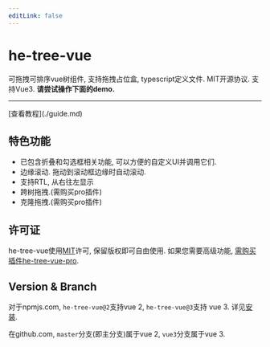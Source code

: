 ```yaml
---
editLink: false
---
```

# he-tree-vue
可拖拽可排序vue树组件, 支持拖拽占位盒, typescript定义文件. MIT开源协议. 支持Vue3. **请尝试操作下面的demo.**
<ClientOnly><Demo6Custom style="max-width:500px;margin-top:10px;" /></ClientOnly>
<hr/>
[查看教程](./guide.md)

## 特色功能
- 已包含折叠和勾选框相关功能, 可以方便的自定义UI并调用它们.
- 边缘滚动. 拖动到滚动框边缘时自动滚动.
- 支持RTL, 从右往左显示
- 跨树拖拽.(需购买pro插件)
- 克隆拖拽.(需购买pro插件)

## 许可证
he-tree-vue使用[MIT](http://opensource.org/licenses/MIT)许可, 保留版权即可自由使用. 如果您需要高级功能, [需购买插件he-tree-vue-pro](buy_pro.md).

## Version & Branch
对于npmjs.com, `he-tree-vue@2`支持vue 2, `he-tree-vue@3`支持 vue 3. 详见[安装](guide.html#安装).

在github.com, `master`分支(即主分支)属于vue 2, `vue3`分支属于vue 3.